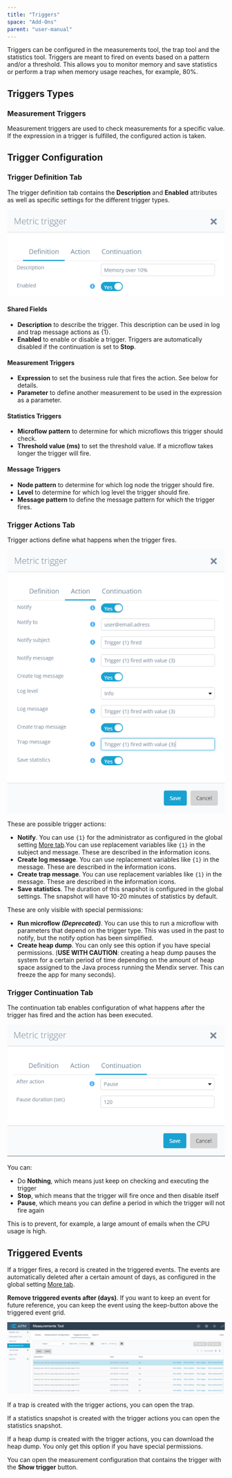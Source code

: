 ```yaml
---
title: "Triggers"
space: "Add-Ons"
parent: "user-manual"
---
```


Triggers can be configured in the measurements tool, the trap tool and the statistics tool. Triggers are meant to fired on events based on a pattern and/or a threshold. This allows you to monitor memory and save statistics or perform a trap when memory usage reaches, for example, 80%. 

## Triggers Types

### Measurement Triggers

Measurement triggers are used to check measurements for a specific value. If the expression in a trigger is fulfilled, the configured action is taken.

## Trigger Configuration

### Trigger Definition Tab

The trigger definition tab contains the **Description** and **Enabled** attributes as well as specific settings for the different trigger types.

 ![](attachments/Triggers/Trigger_Definition.png)   

#### Shared Fields

* **Description** to describe the trigger. This description can be used in log and trap message actions as {1}.
* **Enabled** to enable or disable a trigger. Triggers are automatically disabled if the continuation is set to **Stop**.

#### Measurement Triggers

* **Expression** to set the business rule that fires the action. See below for details.
* **Parameter** to define another measurement to be used in the expression as a parameter.

#### Statistics Triggers

* **Microflow pattern** to determine for which microflows this trigger should check.
* **Threshold value (ms)** to set the threshold value. If a microflow takes longer the trigger will fire.

#### Message Triggers

* **Node pattern** to determine for which log node the trigger should fire.
* **Level** to determine for which log level the trigger should fire.
* **Message pattern** to define the message pattern for which the trigger fires.

### Trigger Actions Tab

Trigger actions define what happens when the trigger fires.

 ![](attachments/Triggers/Trigger_Actions.png) 

These are possible trigger actions:
* **Notify**. You can use `{1}` for the administrator as configured in the global setting
 [More tab](configuration#more).You can use replacement variables like `{1}` in the subject and message. These are described in the **i**nformation icons.
* **Create log message**. You can use replacement variables like `{1}` in the message. These are described in the **i**nformation icons.
* **Create trap message**. You can use replacement variables like `{1}` in the message. These are described in the **i**nformation icons.
* **Save statistics**. The duration of this snapshot is configured in the global settings. The snapshot will have 10-20 minutes of statistics by default.

These are only visible with special permissions:
* **Run microflow** ***(Deprecated)***. You can use this to run a microflow with parameters that depend on the trigger type. This was used in the past to notify, but the notify option has been simplified.
* **Create heap dump**. You can only see this option if you have special permissions. (**USE WITH CAUTION**: creating a heap dump pauses the system for a certain period of time depending on the amount of heap space assigned to the Java process running the Mendix server. This can freeze the app for many seconds).

### Trigger Continuation Tab

The continuation tab enables configuration of what happens after the trigger has fired and the action has been executed.

![](attachments/Triggers/Trigger_Continuation.png)

You can:

*  Do **Nothing**, which means just keep on checking and executing the trigger
*  **Stop**, which means that the trigger will fire once and then disable itself
*  **Pause**, which means you can define a period in which the trigger will not fire again

This is to prevent, for example, a large amount of emails when the CPU usage is high.

## Triggered Events

If a trigger fires, a record is created in the triggered events. The events are automatically deleted after a certain amount of days, as 
configured in the global setting [More tab](configuration#more). 

**Remove triggered events after (days)**. If you want to keep an event for future reference, you can keep the event using the keep-button above the triggered event grid.

![](attachments/Triggers/Triggered_Events.png)

If a trap is created with the trigger actions, you can open the trap.

If a statistics snapshot is created with the trigger actions you can open the statistics snapshot.

If a heap dump is created with the trigger actions, you can download the heap dump. You only get this option if you have special permissions.

You can open the measurement configuration that contains the trigger with the **Show trigger** button.
